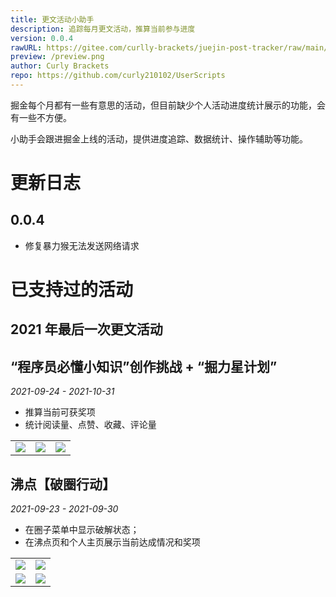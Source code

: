 ```yaml
---
title: 更文活动小助手
description: 追踪每月更文活动，推算当前参与进度
version: 0.0.4
rawURL: https://gitee.com/curlly-brackets/juejin-post-tracker/raw/main/main.user.js
preview: /preview.png
author: Curly Brackets
repo: https://github.com/curly210102/UserScripts
---
```


掘金每个月都有一些有意思的活动，但目前缺少个人活动进度统计展示的功能，会有一些不方便。

小助手会跟进掘金上线的活动，提供进度追踪、数据统计、操作辅助等功能。

# 更新日志

## 0.0.4

- 修复暴力猴无法发送网络请求

# 已支持过的活动

## 2021 年最后一次更文活动

## “程序员必懂小知识”创作挑战 + “掘力星计划”

_2021-09-24 - 2021-10-31_

- 推算当前可获奖项
- 统计阅读量、点赞、收藏、评论量

<table>
<tr>
<td><img src="https://gitee.com/curlly-brackets/UserScripts/raw/gitee/src/Juejin_Enhancer/resources/tips.png"/></td>
<td>
<img src="https://gitee.com/curlly-brackets/UserScripts/raw/gitee/src/Juejin_Enhancer/resources/tips2.png" />
</td>
<td>
<img src="https://gitee.com/curlly-brackets/UserScripts/raw/gitee/src/Juejin_Enhancer/resources/tips1.png" />
</td>
</tr>
</table>

## 沸点【破圈行动】

_2021-09-23 - 2021-09-30_

- 在圈子菜单中显示破解状态；
- 在沸点页和个人主页展示当前达成情况和奖项

<table>
<tr>
<td>
<img src="https://gitee.com/curlly-brackets/UserScripts/raw/gitee/src/Juejin_Enhancer/resources/bc-menu1.png" />
</td>
<td>
<img src="https://gitee.com/curlly-brackets/UserScripts/raw/gitee/src/Juejin_Enhancer/resources/bc-menu2.png" />
</td>
</tr>
<tr>
<td>
<img src="https://gitee.com/curlly-brackets/UserScripts/raw/gitee/src/Juejin_Enhancer/resources/bc-pins.png" />
</td>
<td>
<img src="https://gitee.com/curlly-brackets/UserScripts/raw/gitee/src/Juejin_Enhancer/resources/bc-profile.png" />
</td>
</tr>
</table>
